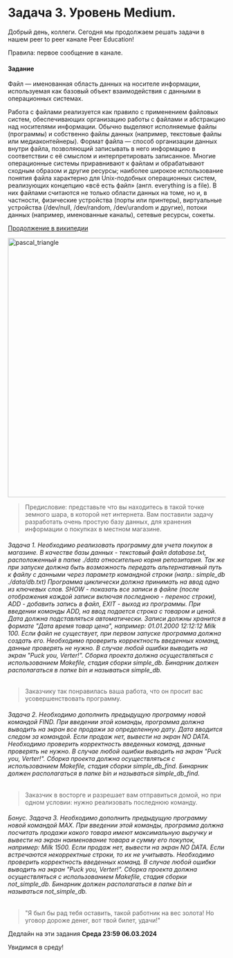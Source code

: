 # Задача 3. Уровень Medium. 

Добрый день, коллеги. Сегодня мы продолжаем решать задачи в нашем peer to peer канале Peer Education!

Правила: первое сообщение в канале.

#### Задание

Файл — именованная область данных на носителе информации, используемая как базовый объект взаимодействия с данными в операционных системах.

Работа с файлами реализуется как правило с применением файловых систем, обеспечивающих организацию работы с файлами и абстракцию над носителями информации. Обычно выделяют исполняемые файлы (программы) и собственно файлы данных (например, текстовые файлы или медиаконтейнеры). Формат файла — способ организации данных внутри файла, позволяющий записывать в него информацию в соответствии с её смыслом и интерпретировать записанное. Многие операционные системы приравнивают к файлам и обрабатывают сходным образом и другие ресурсы; наиболее широкое использование понятия файла характерно для Unix-подобных операционных систем, реализующих концепцию «всё есть файл» (англ. everything is a file). В них файлами считаются не только области данных на томе, но и, в частности, физические устройства (порты или принтеры), виртуальные устройства (/dev/null, /dev/random, /dev/urandom и другие), потоки данных (например, именованные каналы), сетевые ресурсы, сокеты.

[Продолжение в википедии](https://ru.wikipedia.org/wiki/%D0%A4%D0%B0%D0%B9%D0%BB)

 <image src="images/shop.jpg" alt="pascal_triangle" width=600px>

> Предисловие: представьте что вы находитесь в такой точке земного шара, в которой нет интернета. Вам поставили задачу разработать очень простую базу данных, для хранения информации о покупках в местном магазине.

###### Задача 1. Необходимо реализовать программу для учета покупок в магазине. В качестве базы данных - текстовый файл database.txt, расположенный в папке ./data относительно корня репозитория. Так же при запуске должна быть возможность передать альтернативный путь к файлу с данными через параметр командной строки (напр.: simple_db ./data/db.txt) Программа циклически должна принимать на ввод одно из ключевых слов. SHOW - показать все записи в файле (после отображения каждой записи включая последнюю - перенос строки), ADD - добавить запись в файл, EXIT - выход из программы. При введении команды ADD, на ввод подается строка с товаром и ценой. Дата должна подставляться автоматически. Записи должны хранится в формате "Дата время товар цена", например: 01.01.2000 12:12:12 Milk 100. Если файл не существует, при первом запуске программа должна создать его. Необходимо проверить корректность введенных команд, данные проверять не нужно. В случае любой ошибки выводить на экран "Puck you, Verter!". Cборка проекта должна осуществляться с использованием Makefile, стадия сборки simple_db. Бинарник должен располагаться в папке bin и называться simple_db. 

> Заказчику так понравилась ваша работа, что он просит вас усовершенствовать программу.

###### Задача 2. Необходимо дополнить предыдущую программу новой командой FIND. При введении этой команды, программа должна выводить на экран все продажи за определенную дату. Дата вводится следом за командой. Если продаж нет, вывести на экран NO DATA. Необходимо проверить корректность введенных команд, данные проверять не нужно. В случае любой ошибки выводить на экран "Puck you, Verter!". Cборка проекта должна осуществляться с использованием Makefile, стадия сборки simple_db_find. Бинарник должен располагаться в папке bin и называться simple_db_find. 

> Заказчик в восторге и разрешает вам отправиться домой, но при одном условии: нужно реализовать последнюю команду.

###### Бонус. Задача 3. Необходимо дополнить предыдущую программу новой командой MAX. При введении этой команды, программа должна посчитать продажи какого товара имеют максимальную выручку и вывести на экран наименование товара и сумму его покупок, например: Milk 1500. Если продаж нет, вывести на экран NO DATA. Если встречаются некорректные строки, то их не учитывать. Необходимо проверить корректность введенных команд. В случае любой ошибки выводить на экран "Puck you, Verter!". Cборка проекта должна осуществляться с использованием Makefile, стадия сборки not_simple_db. Бинарник должен располагаться в папке bin и называться not_simple_db.

> "Я был бы рад тебя оставить, такой работник на вес золота! Но уговор дороже денег, вот твой билет, удачи!"

Дедлайн на эти задания **Среда 23:59 06.03.2024**

Увидимся в среду!
